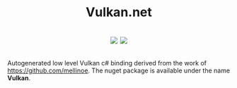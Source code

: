 <h1 align="center">
  Vulkan.net
  <br>  
<p align="center">
  <a href="https://www.nuget.org/packages/Vulkan"><img src="https://buildstats.info/nuget/Vulkan"></a>
  <a href="https://www.paypal.me/GrandTetraSoftware">
    <img src="https://img.shields.io/badge/Donate-PayPal-green.svg">
  </a>
</p>
</h1>

Autogenerated low level Vulkan c# binding derived from the work of https://github.com/mellinoe. The nuget package is available under the name **Vulkan**.
